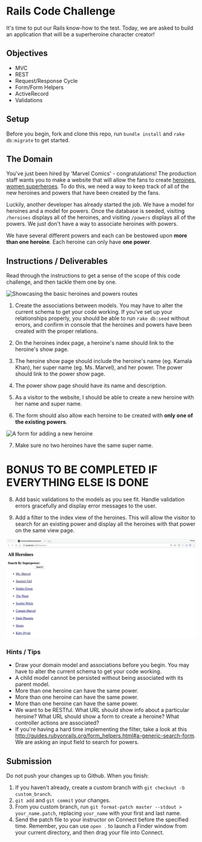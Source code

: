 # Rails Code Challenge

It's time to put our Rails know-how to the test. Today, we are asked to build an application that will be a superheroine character creator!

## Objectives
+ MVC
+ REST
+ Request/Response Cycle
+ Form/Form Helpers
+ ActiveRecord
+ Validations

## Setup

Before you begin, fork and clone this repo, run `bundle install` and `rake db:migrate` to get started.

## The Domain

You've just been hired by 'Marvel Comics' - congratulations! The production staff wants you to make a website that will allow the fans to create [heroines, women superheroes](http://www.dictionary.com/browse/heroine). To do this, we need a way to keep track of all of the new heroines and powers that have been created by the fans.

Luckily, another developer has already started the job. We have a model for heroines and a model for powers. Once the database is seeded, visiting `/heroines` displays all of the heroines, and visiting `/powers` displays all of the powers. We just don't have a way to associate heroines with powers.

We have several different powers and each can be bestowed upon **more than one heroine**. Each heroine can only have **one power**.

## Instructions / Deliverables

Read through the instructions to get a sense of the scope of this code challenge, and then tackle them one by one.

![Showcasing the basic heroines and powers routes](heroines_and_powers.gif)

1. Create the associations between models. You may have to alter the current schema to get your code working. If you've set up your relationships properly, you should be able to run `rake db:seed` without errors, and confirm in console that the heroines and powers have been created with the proper relations.

2. On the heroines index page, a heroine's name should link to the heroine's show page.

3. The heroine show page should include the heroine's name (eg. Kamala Khan), her super name (eg. Ms. Marvel), and her power. The power should link to the power show page.

4. The power show page should have its name and description.

5. As a visitor to the website, I should be able to create a new heroine with her name and super name.

6. The form should also allow each heroine to be created with **only one of the existing powers**.

  ![A form for adding a new heroine](new_heroine_form.gif)

7. Make sure no two heroines have the same super name.

# BONUS TO BE COMPLETED IF EVERYTHING ELSE IS DONE

8. Add basic validations to the models as you see fit. Handle validation errors gracefully and display error messages to the user. 

9. Add a filter to the index view of the heroines. This will allow the visitor to search for an existing power and display all the heroines with that power on the same view page.

![Searching on the heroines route and finding heroines by a power](search_by_power.gif)

### Hints / Tips
+ Draw your domain model and associations before you begin. You may have to alter the current schema to get your code working.
+ A child model cannot be persisted without being associated with its parent model.
+ More than one heroine can have the same power.
+ More than one heroine can have the same power.
+ More than one heroine can have the same power.
+ We want to be RESTful. What URL should show info about a particular heroine? What URL should show a form to create a heroine? What controller actions are associated?
+ If you're having a hard time implementing the filter, take a look at this http://guides.rubyonrails.org/form_helpers.html#a-generic-search-form. We are asking an input field to search for powers.


## Submission

Do not push your changes up to Github. When you finish:

1. If you haven't already, create a custom branch with `git checkout -b custom_branch`.
1. `git add` and `git commit` your changes.
1. From you custom branch, run `git format-patch master --stdout > your_name.patch`, replacing `your_name` with your first and last name.
1. Send the patch file to your instructor on Connect before the specified time. Remember, you can use `open .` to launch a Finder window from your current directory, and then drag your file into Connect.
